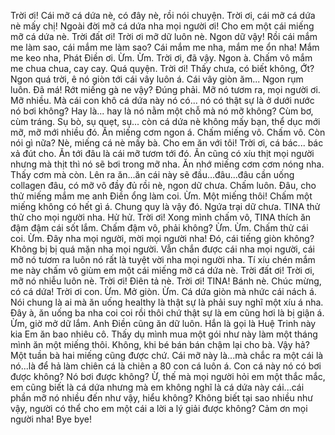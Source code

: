 Trời ơi! Cái mỡ cá dứa nè, có đây nè, rồi nói chuyện. Trời ơi, cái mỡ cá dứa nè mấy chị! Ngoài đời mỡ cá dứa nha mọi người ơi! Cho em một cái miếng mỡ cá dứa nè. Trời đất ơi! Trời ơi mỡ dữ luôn nè. Ngon dữ vậy! Rồi cái mắm me làm sao, cái mắm me làm sao? Cái mắm me nha, mắm me ổn nha! Mắm me keo nha, Phát Điền ơi. Ừm. Ừm. Trời ơi, đã vậy. Ngon à. Chấm vô mắm me chua chua, cay cay. Quá quyện.  Trời ơi! Thấy chưa, có biết không, Ớt? Ngon quá trời, ê nó giòn tới cái vây luôn á. Cái vây giòn ăm... Ngon rụm luôn. Đã má! Rớt miếng gà ne vậy? Đúng phải. Mỡ nó tươm ra, mọi người ơi. Mỡ nhiều.  Mà cái con khô cá dứa này nó có... nó có thật sự là ở dưới nước nó bơi không? Hay là... hay là nó nằm một chỗ mà nó mỡ không? Cùm bơ, cùm tráng. Sụ bò, sụ quẹt, sụ... còn cá dứa nè không mấy bạn, thể dục mới mỡ, mỡ mới nhiều đó. Ăn miếng cơm ngon á. Chấm miếng vô. Chấm vô. Còn nói gì nữa? Nè, miếng cá nè mấy bà. Cho em ăn với tôi! Trời ơi, cá bác... bác xả đút cho. Ăn tới đâu là cái mỡ tươm tới đó. Ăn cũng có xíu thịt mọi người nhưng mà thịt thì nó sẽ bơi trong mỡ nha. Ăn nhớ miếng cơm cơm nóng nha. Thấy cơm mà còn. Lên ra ăn...ăn cái này sẽ đầu...đâu...đâu cần uống collagen đâu, có mỡ vô đầy đủ rồi nè, ngon dữ chưa. Chấm luôn. Đâu, cho thử miếng mắm me anh Điền ổng làm coi. Ừm. Một miếng thôi! Chấm một miếng không có hết gì á. Chung quy là vậy đó. Ngứa trại dữ chưa. TINA thử thử cho mọi người nha. Hử hử.  Trời ơi! Xong mình chấm vô, TINA thích ăn đậm đậm cái sốt lắm. Chấm đậm vô, phải không?  Ừm.  Ừm. Chấm thử cái coi. Ừm. Đây nha mọi người, mời mọi người nha! Đó, cái tiếng giòn không? Không bị bị quá mặn nha mọi người. Vẫn chắn được cái nha mọi người, cái mỡ nó tươm ra luôn nó rất là tuyệt vời nha mọi người nha. Tí xíu chén mắm me này chấm vô giùm em một cái miếng mỡ cá dứa nè. Trời đất ơi! Trời ơi, mỡ nó nhiễu luôn nè. Trời ơi! Điên tả nè. Trời ơi! TINA! Bánh nè. Chúc mừng, có cá dứa!  Trời ơi con. Ừm. Mở giòn. Ừm. Cá dứa giòn mà nhức cái nách á. Nói chung là ai mà ăn uống healthy là thật sự là phải suy nghĩ một xíu á nha. Đây à, ăn uống ba nha coi coi rồi thôi chứ thật sự là em cũng hơi là bị giận á. Ừm, giờ mở dữ lắm. Anh Điền cũng ăn dữ luôn. Hắn là gọi là Huệ Trinh này kia Em ăn bao nhiêu cô. Thấy dụ mình mua một gói như này làm một tháng mình ăn một miếng thôi. Không, khi bé bán bán chậm lại cho bà. Vậy hả? Một tuần bà hai miếng cũng được chứ. Cái mỡ này là...mà chắc ra một cái là nó...là để hả làm chiên cá là chiên a 80 con cá luôn á. Con cá này nó có bơi được không? Nó bơi được không? Ừ, thế mà mọi người hỏi em một thắc mắc, em cũng biết là cá dứa nhưng mà em không nghĩ là cá dứa này cái...cái phần mỡ nó nhiều đến như vậy, hiểu không? Không biết tại sao nhiều như vậy, người có thể cho em một cái a lời a lý giải được không? Cảm ơn mọi người nha! Bye bye!